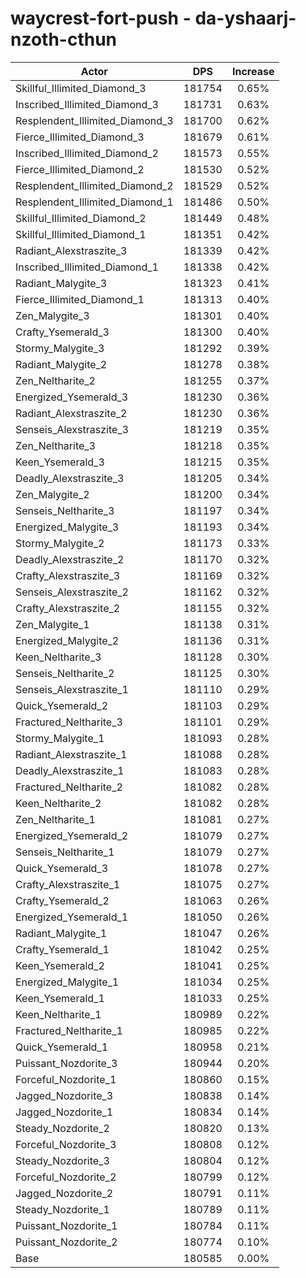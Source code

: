 # waycrest-fort-push - da-yshaarj-nzoth-cthun
| Actor | DPS | Increase |
|---|:---:|:---:|
|Skillful_Illimited_Diamond_3|181754|0.65%|
|Inscribed_Illimited_Diamond_3|181731|0.63%|
|Resplendent_Illimited_Diamond_3|181700|0.62%|
|Fierce_Illimited_Diamond_3|181679|0.61%|
|Inscribed_Illimited_Diamond_2|181573|0.55%|
|Fierce_Illimited_Diamond_2|181530|0.52%|
|Resplendent_Illimited_Diamond_2|181529|0.52%|
|Resplendent_Illimited_Diamond_1|181486|0.50%|
|Skillful_Illimited_Diamond_2|181449|0.48%|
|Skillful_Illimited_Diamond_1|181351|0.42%|
|Radiant_Alexstraszite_3|181339|0.42%|
|Inscribed_Illimited_Diamond_1|181338|0.42%|
|Radiant_Malygite_3|181323|0.41%|
|Fierce_Illimited_Diamond_1|181313|0.40%|
|Zen_Malygite_3|181301|0.40%|
|Crafty_Ysemerald_3|181300|0.40%|
|Stormy_Malygite_3|181292|0.39%|
|Radiant_Malygite_2|181278|0.38%|
|Zen_Neltharite_2|181255|0.37%|
|Energized_Ysemerald_3|181230|0.36%|
|Radiant_Alexstraszite_2|181230|0.36%|
|Senseis_Alexstraszite_3|181219|0.35%|
|Zen_Neltharite_3|181218|0.35%|
|Keen_Ysemerald_3|181215|0.35%|
|Deadly_Alexstraszite_3|181205|0.34%|
|Zen_Malygite_2|181200|0.34%|
|Senseis_Neltharite_3|181197|0.34%|
|Energized_Malygite_3|181193|0.34%|
|Stormy_Malygite_2|181173|0.33%|
|Deadly_Alexstraszite_2|181170|0.32%|
|Crafty_Alexstraszite_3|181169|0.32%|
|Senseis_Alexstraszite_2|181162|0.32%|
|Crafty_Alexstraszite_2|181155|0.32%|
|Zen_Malygite_1|181138|0.31%|
|Energized_Malygite_2|181136|0.31%|
|Keen_Neltharite_3|181128|0.30%|
|Senseis_Neltharite_2|181125|0.30%|
|Senseis_Alexstraszite_1|181110|0.29%|
|Quick_Ysemerald_2|181103|0.29%|
|Fractured_Neltharite_3|181101|0.29%|
|Stormy_Malygite_1|181093|0.28%|
|Radiant_Alexstraszite_1|181088|0.28%|
|Deadly_Alexstraszite_1|181083|0.28%|
|Fractured_Neltharite_2|181082|0.28%|
|Keen_Neltharite_2|181082|0.28%|
|Zen_Neltharite_1|181081|0.27%|
|Energized_Ysemerald_2|181079|0.27%|
|Senseis_Neltharite_1|181079|0.27%|
|Quick_Ysemerald_3|181078|0.27%|
|Crafty_Alexstraszite_1|181075|0.27%|
|Crafty_Ysemerald_2|181063|0.26%|
|Energized_Ysemerald_1|181050|0.26%|
|Radiant_Malygite_1|181047|0.26%|
|Crafty_Ysemerald_1|181042|0.25%|
|Keen_Ysemerald_2|181041|0.25%|
|Energized_Malygite_1|181034|0.25%|
|Keen_Ysemerald_1|181033|0.25%|
|Keen_Neltharite_1|180989|0.22%|
|Fractured_Neltharite_1|180985|0.22%|
|Quick_Ysemerald_1|180958|0.21%|
|Puissant_Nozdorite_3|180944|0.20%|
|Forceful_Nozdorite_1|180860|0.15%|
|Jagged_Nozdorite_3|180838|0.14%|
|Jagged_Nozdorite_1|180834|0.14%|
|Steady_Nozdorite_2|180820|0.13%|
|Forceful_Nozdorite_3|180808|0.12%|
|Steady_Nozdorite_3|180804|0.12%|
|Forceful_Nozdorite_2|180799|0.12%|
|Jagged_Nozdorite_2|180791|0.11%|
|Steady_Nozdorite_1|180789|0.11%|
|Puissant_Nozdorite_1|180784|0.11%|
|Puissant_Nozdorite_2|180774|0.10%|
|Base|180585|0.00%|
